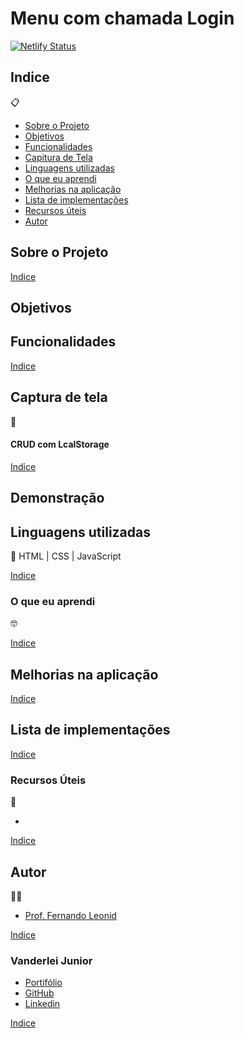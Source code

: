 # Menu com chamada Login

[![Netlify Status](https://api.netlify.com/api/v1/badges/92c1beac-8934-4095-82f0-af67343ea67c/deploy-status)](https://app.netlify.com/sites/transcendent-yeot-2e0134/deploys)

##   Indice
📋


- <a href="#sobre-o-projeto">Sobre o Projeto</a>
- <a href="#objetivos">Objetivos</a>
- <a href="#funcionalidades">Funcionalidades</a>
- <a href="#captura-de-tela">Capitura de Tela</a>
- <a href="#linguagens-utilizadas">Linguagens utilizadas</a>
- <a href="#o-que-eu-aprendi">O que eu aprendi</a>
- <a href="#melhorias-na-aplicação">Melhorias na aplicação</a>
- <a href="#lista-de-implementações">Lista de implementações</a>
- <a href="#recursos-úteis">Recursos úteis</a>
- <a href="#autor">Autor</a>

##  Sobre o Projeto

 

 <a href="#indice">Indice</a>

##  Objetivos

## Funcionalidades


 <a href="#indice">Indice</a>

## Captura de tela 
📸

#### CRUD com LcalStorage
<!-- <img style="width:300px" src="./img/tela-crud.png" alt=""> -->


 <a href="#indice">Indice</a>

## Demonstração

<!-- [Link Demontração](<a href="https://mini-crud-2024.netlify.app/">mini-crud-2024</a>) -->


## Linguagens utilizadas
📝
HTML | CSS | JavaScript

 <a href="#indice">Indice</a>

###  O que eu aprendi
🤓

 <a href="#indice">Indice</a>

## Melhorias na aplicação


 <a href="#indice">Indice</a>

## Lista de implementações


 <a href="#indice">Indice</a>

###   Recursos Úteis
🔧
- <a href="" target="_blank"></a>

 <a href="#indice">Indice</a>

##   Autor
🧑‍💻
- <a href="https://www.youtube.com/watch?v=_HEIqE_qqbQ" target="_blank" rel="noopener noreferrer">Prof. Fernando Leonid</a>

 <a href="#indice">Indice</a>

### Vanderlei Junior
- <a href="https://vanderleijunior.netlify.app/" target="_blank">Portifólio</a>
- <a href="https://github.com/VanderleiGeronimoJunior" target="_blank">GitHub</a>
- <a href="https://www.linkedin.com/in/vanderlei-junior-b9956686/" target="_blank">Linkedin</a>

 <a href="#indice">Indice</a>


